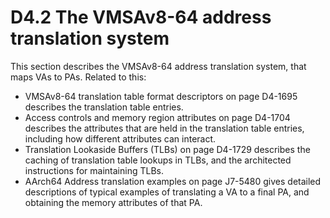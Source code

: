 # D4.2 The VMSAv8-64 address translation system

This section describes the VMSAv8-64 address translation system, that maps VAs to PAs. Related to this:  
 * VMSAv8-64 translation table format descriptors on page D4-1695 describes the translation table entries.
 * Access controls and memory region attributes on page D4-1704 describes the attributes that are held in the
   translation table entries, including how different attributes can interact.
 * Translation Lookaside Buffers (TLBs) on page D4-1729 describes the caching of translation table lookups in
   TLBs, and the architected instructions for maintaining TLBs.
 * AArch64 Address translation examples on page J7-5480 gives detailed descriptions of typical examples of
   translating a VA to a final PA, and obtaining the memory attributes of that PA.

